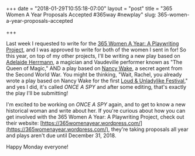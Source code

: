 +++
date = "2018-01-29T10:55:18-07:00"
layout = "post"
title = "365 Women A Year Proposals Accepted #365way #newplay"
slug: 365-women-a-year-proposals-accepted

+++

Last week I requested to write for the [365 Women A Year: A Playwriting Project](https://365womenayear.wordpress.com/), and I was approved to write for both of the women I sent in for! So this year, on top of my other projects, I'll be writing a new play based on [Adelaide Herrmann](https://en.wikipedia.org/wiki/Adelaide_Herrmann), a magician and Vaudeville performer known as "The Queen of Magic," AND a play based on [Nancy Wake](https://en.wikipedia.org/wiki/Nancy_Wake), a secret agent from the Second World War. You might be thinking, "Wait, Rachel, you already wrote a play based on Nancy Wake for the first [Loud & Unladylike Festival](http://loudandunladylike.tumblr.com/)," and yes I did, it's called *ONCE A SPY* and after some editing, that's exactly the play I'll be submitting!

I'm excited to be working on *ONCE A SPY* again, and to get to know a new historical woman and write about her. If you're curious about how you can get involved with the 365 Women A Year: A Playwriting Project, check out their website: [https://365womenayear.wordpress.com/](https://365womenayear.wordpress.com/), they're taking proposals all year and plays aren't due until December 31, 2018.

Happy Monday everyone!